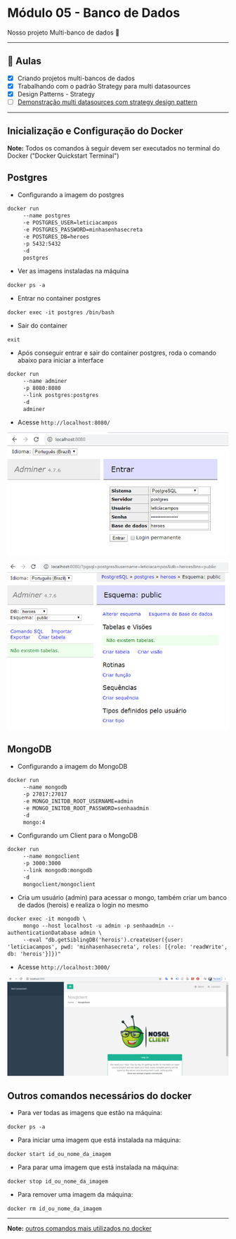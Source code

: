# Módulo 05 - Banco de Dados
Nosso projeto Multi-banco de dados 🚀

****

## 🤯 Aulas

- [x] Criando projetos multi-bancos de dados
- [x] Trabalhando com o padrão Strategy para multi datasources
- [x] Design Patterns - Strategy
- [ ] [Demonstração multi datasources com strategy design pattern](./design-patterns)

****

## Inicialização e Configuração do Docker

<b>Note:</b> Todos os comandos à seguir devem ser executados no terminal do Docker ("Docker Quickstart Terminal")

## Postgres

- Configurando a imagem do postgres

```
docker run
     --name postgres
     -e POSTGRES_USER=leticiacampos
     -e POSTGRES_PASSWORD=minhasenhasecreta
     -e POSTGRES_DB=heroes
     -p 5432:5432
     -d
     postgres
```

- Ver as imagens instaladas na máquina

`docker ps -a`

- Entrar no container postgres

`docker exec -it postgres /bin/bash`

- Sair do container

`exit`

- Após conseguir entrar e sair do container postgres, roda o comando abaixo para iniciar a interface

```
docker run
     --name adminer
     -p 8080:8080
     --link postgres:postgres
     -d
     adminer
```

- Acesse `http://localhost:8080/`

![rodando-docker-local](./imgs/rodando-docker-localmente.png)

![acessando-docker-local](./imgs/acessando-docker-localmente.png)


## MongoDB

- Configurando a imagem do MongoDB

```
docker run
     --name mongodb
     -p 27017:27017
     -e MONGO_INITDB_ROOT_USERNAME=admin
     -e MONGO_INITDB_ROOT_PASSWORD=senhaadmin
     -d
     mongo:4
```

- Configurando um Client para o MongoDB

```
docker run
     --name mongoclient
     -p 3000:3000
     --link mongodb:mongodb
     -d
     mongoclient/mongoclient
```

- Cria um usuário (admin) para acessar o mongo, também criar um banco de dados (herois) e realiza o login no mesmo

```
docker exec -it mongodb \
     mongo --host localhost -u admin -p senhaadmin --authenticationDatabase admin \
     --eval "db.getSiblingDB('herois').createUser({user: 'leticiacampos', pwd: 'minhasenhasecreta', roles: [{role: 'readWrite', db: 'herois'}]})"
```

- Acesse `http://localhost:3000/`

![mongo-db](./imgs/mongodb.png)

## Outros comandos necessários do docker

- Para ver todas as imagens que estão na máquina:

`docker ps -a`

- Para iniciar uma imagem que está instalada na máquina:

`docker start id_ou_nome_da_imagem`

- Para parar uma imagem que está instalada na máquina:

`docker stop id_ou_nome_da_imagem`

- Para remover uma imagem da máquina:

`docker rm id_ou_nome_da_imagem`

****

<b>Note:</b> [outros comandos mais utilizados no docker](https://woliveiras.com.br/posts/comandos-mais-utilizados-no-docker/#Comoeuseiquaisasimagensdisponveisnomeurepositriolocal)
